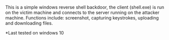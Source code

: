 This is a simple windows reverse shell backdoor, the client (shell.exe) is run on the
victim machine and connects to the server running on the attacker machine.
Functions include:
screenshot, capturing keystrokes, uploading and downloading files.

*Last tested on windows 10
